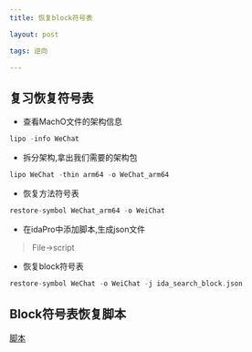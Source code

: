 ```yaml
---
title: 恢复block符号表

layout: post

tags: 逆向

---
```


## 复习恢复符号表
* 查看MachO文件的架构信息

```c
lipo -info WeChat
```
* 拆分架构,拿出我们需要的架构包

```c
lipo WeChat -thin arm64 -o WeChat_arm64

```

* 恢复方法符号表

```c
restore-symbol WeChat_arm64 -o WeiChat
```
* 在idaPro中添加脚本,生成json文件

> File->script

* 恢复block符号表

```c
restore-symbol WeChat -o WeiChat -j ida_search_block.json

```
## Block符号表恢复脚本
[脚本](https://github.com/tobefuturer/restore-symbol/blob/master/search_oc_block/ida_search_block.py)
